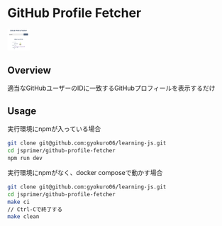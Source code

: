 # GitHub Profile Fetcher

<!-- ![GitHub Profile Fetcher image](https://github.com/gyokuro06/learning-js/blob/main/jsprimer/github-profile-fetcher/image/github-profile-fetcher.png?raw=true) -->
<img src="https://github.com/gyokuro06/learning-js/blob/main/jsprimer/github-profile-fetcher/image/github-profile-fetcher.png?raw=true" width="50">

## Overview

適当なGitHubユーザーのIDに一致するGitHubプロフィールを表示するだけ

## Usage
実行環境にnpmが入っている場合
```sh
git clone git@github.com:gyokuro06/learning-js.git
cd jsprimer/github-profile-fetcher
npm run dev
```

実行環境にnpmがなく、docker composeで動かす場合
```sh
git clone git@github.com:gyokuro06/learning-js.git
cd jsprimer/github-profile-fetcher
make ci
// Ctrl-Cで終了する
make clean
```
